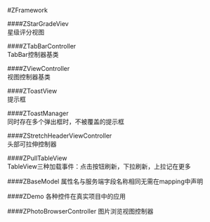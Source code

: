 #ZFramework

####ZStarGradeViev		
星级评分视图<br />

####ZTabBarController	
TabBar控制器基类<br />

####ZViewController		
视图控制器基类<br />

####ZToastView			
提示框<br />

####ZToastManager			
同时存在多个弹出框时，不被覆盖的提示框<br />

####ZStretchHeaderViewController  
头部可拉伸控制器<br />

####ZPullTableView		
TableView三种加载事件：点击按钮刷新，下拉刷新，上拉记在更多<br />

####ZBaseModel
属性名与服务端字段名称相同无需在mapping中声明<br />

####ZDemo
各种控件在真实项目中的应用<br />

####ZPhotoBrowserController
图片浏览视图控制器<br />